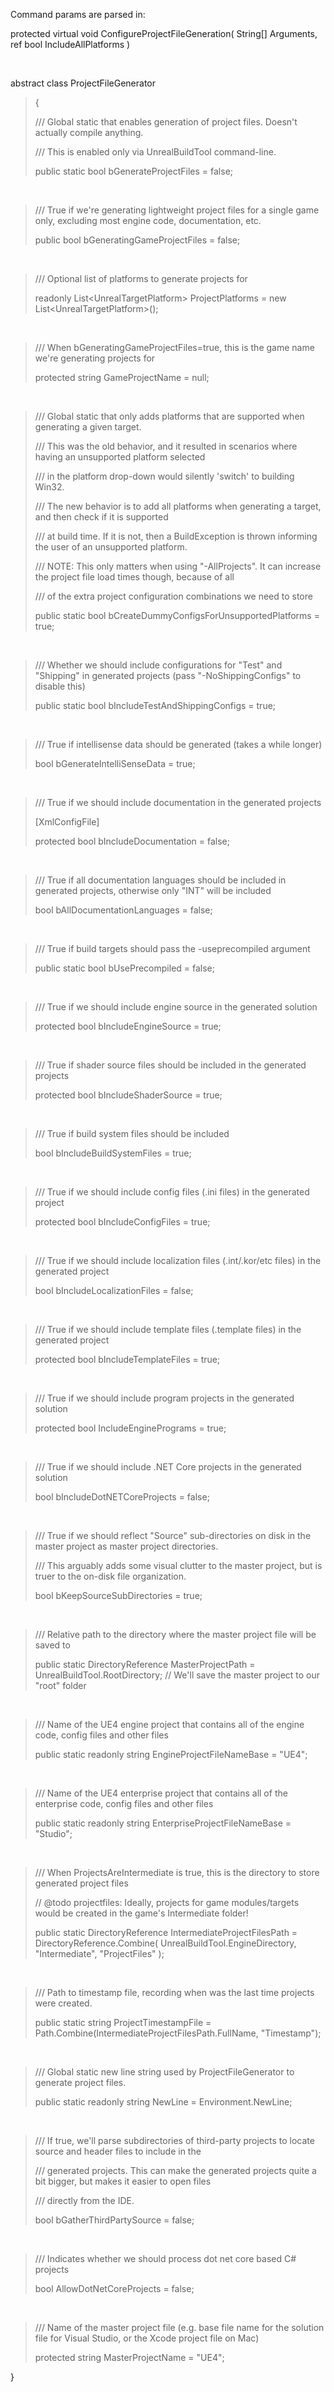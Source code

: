 Command params are parsed in:

protected virtual void ConfigureProjectFileGeneration( String\[\] Arguments, ref bool IncludeAllPlatforms )

 

abstract class ProjectFileGenerator

> {
>
> /// Global static that enables generation of project files. Doesn't actually compile anything.
>
> /// This is enabled only via UnrealBuildTool command-line.
>
> public static bool bGenerateProjectFiles = false;

 

> /// True if we're generating lightweight project files for a single game only, excluding most engine code, documentation, etc.
>
> public bool bGeneratingGameProjectFiles = false;

 

> /// Optional list of platforms to generate projects for
>
> readonly List&lt;UnrealTargetPlatform&gt; ProjectPlatforms = new List&lt;UnrealTargetPlatform&gt;();

 

> /// When bGeneratingGameProjectFiles=true, this is the game name we're generating projects for
>
> protected string GameProjectName = null;

 

> /// Global static that only adds platforms that are supported when generating a given target.
>
> /// This was the old behavior, and it resulted in scenarios where having an unsupported platform selected
>
> /// in the platform drop-down would silently 'switch' to building Win32.
>
> /// The new behavior is to add all platforms when generating a target, and then check if it is supported
>
> /// at build time. If it is not, then a BuildException is thrown informing the user of an unsupported platform.
>
> /// NOTE: This only matters when using "-AllProjects". It can increase the project file load times though, because of all
>
> /// of the extra project configuration combinations we need to store
>
> public static bool bCreateDummyConfigsForUnsupportedPlatforms = true;

 

> /// Whether we should include configurations for "Test" and "Shipping" in generated projects (pass "-NoShippingConfigs" to disable this)
>
> public static bool bIncludeTestAndShippingConfigs = true;

 

> /// True if intellisense data should be generated (takes a while longer)
>
> bool bGenerateIntelliSenseData = true;

 

> /// True if we should include documentation in the generated projects
>
> \[XmlConfigFile\]
>
> protected bool bIncludeDocumentation = false;

 

> /// True if all documentation languages should be included in generated projects, otherwise only "INT" will be included
>
> bool bAllDocumentationLanguages = false;

 

> /// True if build targets should pass the -useprecompiled argument
>
> public static bool bUsePrecompiled = false;

 

> /// True if we should include engine source in the generated solution
>
> protected bool bIncludeEngineSource = true;

 

> /// True if shader source files should be included in the generated projects
>
> protected bool bIncludeShaderSource = true;

 

> /// True if build system files should be included
>
> bool bIncludeBuildSystemFiles = true;

 

> /// True if we should include config files (.ini files) in the generated project
>
> protected bool bIncludeConfigFiles = true;

 

> /// True if we should include localization files (.int/.kor/etc files) in the generated project
>
> bool bIncludeLocalizationFiles = false;

 

> /// True if we should include template files (.template files) in the generated project
>
> protected bool bIncludeTemplateFiles = true;

 

> /// True if we should include program projects in the generated solution
>
> protected bool IncludeEnginePrograms = true;

 

> /// True if we should include .NET Core projects in the generated solution
>
> bool bIncludeDotNETCoreProjects = false;

 

> /// True if we should reflect "Source" sub-directories on disk in the master project as master project directories.
>
> /// This arguably adds some visual clutter to the master project, but is truer to the on-disk file organization.
>
> bool bKeepSourceSubDirectories = true;

 

> /// Relative path to the directory where the master project file will be saved to
>
> public static DirectoryReference MasterProjectPath = UnrealBuildTool.RootDirectory; // We'll save the master project to our "root" folder

 

> /// Name of the UE4 engine project that contains all of the engine code, config files and other files
>
> public static readonly string EngineProjectFileNameBase = "UE4";

 

> /// Name of the UE4 enterprise project that contains all of the enterprise code, config files and other files
>
> public static readonly string EnterpriseProjectFileNameBase = "Studio";

 

> /// When ProjectsAreIntermediate is true, this is the directory to store generated project files
>
> // @todo projectfiles: Ideally, projects for game modules/targets would be created in the game's Intermediate folder!
>
> public static DirectoryReference IntermediateProjectFilesPath = DirectoryReference.Combine( UnrealBuildTool.EngineDirectory, "Intermediate", "ProjectFiles" );

 

> /// Path to timestamp file, recording when was the last time projects were created.
>
> public static string ProjectTimestampFile = Path.Combine(IntermediateProjectFilesPath.FullName, "Timestamp");

 

> /// Global static new line string used by ProjectFileGenerator to generate project files.
>
> public static readonly string NewLine = Environment.NewLine;

 

> /// If true, we'll parse subdirectories of third-party projects to locate source and header files to include in the
>
> /// generated projects. This can make the generated projects quite a bit bigger, but makes it easier to open files
>
> /// directly from the IDE.
>
> bool bGatherThirdPartySource = false;

 

> /// Indicates whether we should process dot net core based C\# projects
>
> bool AllowDotNetCoreProjects = false;

 

> /// Name of the master project file (e.g. base file name for the solution file for Visual Studio, or the Xcode project file on Mac)
>
> protected string MasterProjectName = "UE4";

}
